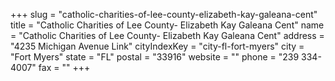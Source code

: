 +++
slug = "catholic-charities-of-lee-county-elizabeth-kay-galeana-cent"
title = "Catholic Charities of Lee County- Elizabeth Kay Galeana Cent"
name = "Catholic Charities of Lee County- Elizabeth Kay Galeana Cent"
address = "4235 Michigan Avenue Link"
cityIndexKey = "city-fl-fort-myers"
city = "Fort Myers"
state = "FL"
postal = "33916"
website = ""
phone = "239 334-4007"
fax = ""
+++
